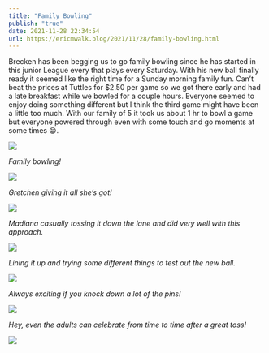 ```yaml
---
title: "Family Bowling"
publish: "true"
date: 2021-11-28 22:34:54
url: https://ericmwalk.blog/2021/11/28/family-bowling.html
---
```


Brecken has been begging us to go family bowling since he has started in this junior League every that plays every Saturday. With his new ball finally ready it seemed like the right time for a Sunday morning family fun. Can’t beat the prices at Tuttles for $2.50 per game so we got there early and had a late breakfast while we bowled for a couple hours. Everyone seemed to enjoy doing something different but I think the third game might have been a little too much. With our family of 5 it took us about 1 hr to bowl a game but everyone powered through even with some touch and go moments at some times 😁.

![](https://ericmwalk.blog/uploads/2021/cb258e015b.jpg)

_Family bowling!_

![](https://ericmwalk.blog/uploads/2021/afb4043536.jpg)

_Gretchen giving it all she’s got!_

![](https://ericmwalk.blog/uploads/2021/78e5fbc667.jpg)

_Madiana casually tossing it down the lane and did very well with this approach._

![](https://ericmwalk.blog/uploads/2021/2672401882.jpg)

_Lining it up and trying some different things to test out the new ball._

![](https://ericmwalk.blog/uploads/2021/ce622bc4ce.jpg)

_Always exciting if you knock down a lot of the pins!_

![](https://ericmwalk.blog/uploads/2021/7f93ffdbf4.jpg)

_Hey, even the adults can celebrate from time to time after a great toss!_

![](https://ericmwalk.blog/uploads/2021/915a88dd8d.jpg)